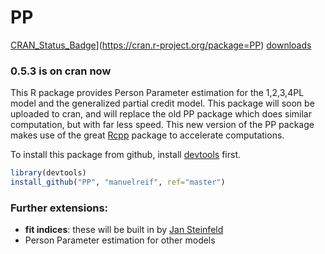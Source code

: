 PP
==

[CRAN\_Status\_Badge](http://www.r-pkg.org/badges/version/PP)](https://cran.r-project.org/package=PP) 
[downloads](http://cranlogs.r-pkg.org/badges/grand-total/PP)

### 0.5.3 is on cran now


This R package provides Person Parameter estimation for the 1,2,3,4PL model and the generalized partial credit model. This package will soon be uploaded to cran, and will replace the old PP package which does similar computation, but with far less speed. This new version of the PP package makes use of the great [Rcpp](https://github.com/RcppCore/Rcpp) package to accelerate computations.


To install this package from github, install [devtools](https://github.com/hadley/devtools) first.

```R
library(devtools)
install_github("PP", "manuelreif", ref="master")
```

### Further extensions:

* **fit indices**: these will be built in by [Jan Steinfeld](https://github.com/jansteinfeld)
* Person Parameter estimation for other models

